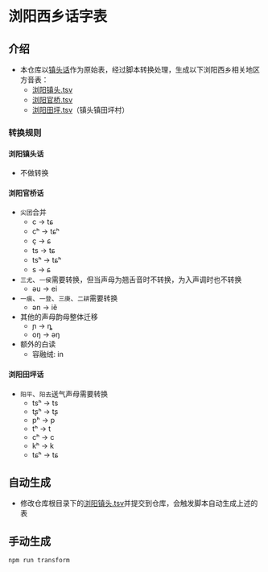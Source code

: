 # 浏阳西乡话字表

## 介绍

- 本仓库以[镇头话](./浏阳镇头.tsv)作为原始表，经过脚本转换处理，生成以下浏阳西乡相关地区方音表：
  - [浏阳镇头.tsv](./output/浏阳镇头.tsv)
  - [浏阳官桥.tsv](./output/浏阳官桥.tsv)
  - [浏阳田坪.tsv](./output/浏阳田坪.tsv)（镇头镇田坪村）

### 转换规则

#### 浏阳镇头话

- 不做转换

#### 浏阳官桥话

- `尖团`合并
  - c -> tɕ
  - cʰ -> tɕʰ
  - ç -> ɕ
  - ts -> tɕ
  - tsʰ -> tɕʰ
  - s -> ɕ
- `三尤`、`一侯`需要转换，但当声母为翘舌音时不转换，为入声调时也不转换
  - əu -> ei
- `一痕`、`一登`、`三庚`、`二耕`需要转换
  - ən -> iẽ
- 其他的声母韵母整体迁移
  - ɲ -> ȵ
  - oŋ -> əŋ
- 额外的白读
  - 容融绒: in

#### 浏阳田坪话

- `阳平`、`阳去`送气声母需要转换
  - tsʰ -> ts
  - tʂʰ -> tʂ
  - pʰ -> p
  - tʰ -> t
  - cʰ -> c
  - kʰ -> k
  - tɕʰ -> tɕ

## 自动生成

- 修改仓库根目录下的[浏阳镇头.tsv](./浏阳镇头.tsv)并提交到仓库，会触发脚本自动生成上述的表

###

## 手动生成

```bash
npm run transform
```
